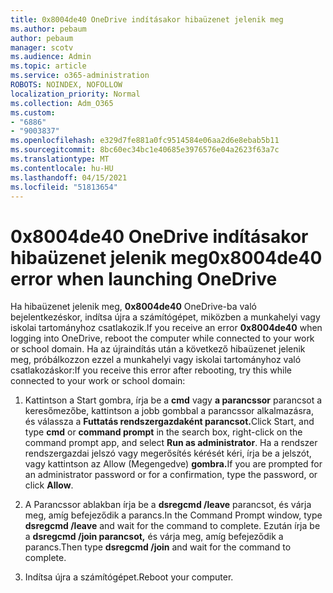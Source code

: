 ```yaml
---
title: 0x8004de40 OneDrive indításakor hibaüzenet jelenik meg
ms.author: pebaum
author: pebaum
manager: scotv
ms.audience: Admin
ms.topic: article
ms.service: o365-administration
ROBOTS: NOINDEX, NOFOLLOW
localization_priority: Normal
ms.collection: Adm_O365
ms.custom:
- "6886"
- "9003837"
ms.openlocfilehash: e329d7fe881a0fc9514584e06aa2d6e8ebab5b11
ms.sourcegitcommit: 8bc60ec34bc1e40685e3976576e04a2623f63a7c
ms.translationtype: MT
ms.contentlocale: hu-HU
ms.lasthandoff: 04/15/2021
ms.locfileid: "51813654"
---
```

# <a name="0x8004de40-error-when-launching-onedrive"></a><span data-ttu-id="d564f-102">0x8004de40 OneDrive indításakor hibaüzenet jelenik meg</span><span class="sxs-lookup"><span data-stu-id="d564f-102">0x8004de40 error when launching OneDrive</span></span>

<span data-ttu-id="d564f-103">Ha hibaüzenet jelenik meg, **0x8004de40** OneDrive-ba való bejelentkezéskor, indítsa újra a számítógépet, miközben a munkahelyi vagy iskolai tartományhoz csatlakozik.</span><span class="sxs-lookup"><span data-stu-id="d564f-103">If you receive an error **0x8004de40** when  logging into OneDrive, reboot the computer while connected to your work or school domain.</span></span> <span data-ttu-id="d564f-104">Ha az újraindítás után a következő hibaüzenet jelenik meg, próbálkozzon ezzel a munkahelyi vagy iskolai tartományhoz való csatlakozáskor:</span><span class="sxs-lookup"><span data-stu-id="d564f-104">If you receive this error after rebooting, try this while connected to your work or school domain:</span></span>

1. <span data-ttu-id="d564f-105">Kattintson a Start gombra, írja be a **cmd** vagy **a parancssor** parancsot a keresőmezőbe, kattintson a jobb gombbal a parancssor alkalmazásra, és válassza a **Futtatás rendszergazdaként parancsot.**</span><span class="sxs-lookup"><span data-stu-id="d564f-105">Click Start, and type **cmd** or **command prompt**  in the search  box, right-click on the command prompt app, and select  **Run as administrator**.</span></span> <span data-ttu-id="d564f-106">Ha a rendszer rendszergazdai jelszó vagy megerősítés kérését kéri, írja be a jelszót, vagy kattintson az Allow (Megengedve) **gombra.**</span><span class="sxs-lookup"><span data-stu-id="d564f-106">If you are prompted for an administrator password or for a confirmation, type the password, or click **Allow**.</span></span>  

2. <span data-ttu-id="d564f-107">A Parancssor ablakban írja be a **dsregcmd /leave**  parancsot, és várja meg, amíg befejeződik a parancs.</span><span class="sxs-lookup"><span data-stu-id="d564f-107">In the Command Prompt window, type **dsregcmd /leave**  and wait for the command to complete.</span></span> <span data-ttu-id="d564f-108">Ezután írja be a **dsregcmd /join parancsot,** és várja meg, amíg befejeződik a parancs.</span><span class="sxs-lookup"><span data-stu-id="d564f-108">Then type **dsregcmd /join** and wait for the command to complete.</span></span>
3. <span data-ttu-id="d564f-109">Indítsa újra a számítógépet.</span><span class="sxs-lookup"><span data-stu-id="d564f-109">Reboot your computer.</span></span>
